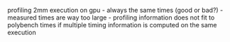 profiling 2mm execution on gpu
	- always the same times (good or bad?)
	- measured times are way too large
		- profiling information does not fit to polybench times if multiple timing information is computed on the same execution

